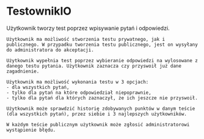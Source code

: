 # TestownikIO

Użytkownik tworzy test poprzez wpisywanie pytań i odpowiedzi.

	Użytkownik ma możliwość stworzenia testu prywatnego, jak i publicznego. W przypadku tworzenia testu publicznego, jest on wysyłany do administratora do akceptacji.

	Użytkownik wypełnia test poprzez wybieranie odpowiedzi na wylosowane z danego testu pytania. Użytkownik zaznacza czy przyswoił już dane zagadnienie.

	Użytkownik ma możliwość wykonania testu w 3 opcjach:
	- dla wszystkich pytań, 
	- tylko dla pytań na które odpowiedział niepoprawnie,
	- tylko dla pytań dla których zaznaczył, że ich jeszcze nie przyswoił.

	Użytkownik może sprawdzić historię zdobywanych punktów w danym teście (dla wszystkich pytań), przez siebie i 3 najlepszych użytkowników.

	W każdym teście publicznym użytkownik może zgłosić administratorowi wystąpienie błędu.
